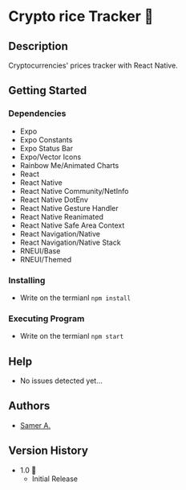 # Crypto rice Tracker 🚀

## Description

Cryptocurrencies' prices tracker with React Native.

## Getting Started

### Dependencies

- Expo
- Expo Constants
- Expo Status Bar
- Expo/Vector Icons
- Rainbow Me/Animated Charts
- React
- React Native
- React Native Community/NetInfo
- React Native DotEnv
- React Native Gesture Handler
- React Native Reanimated
- React Native Safe Area Context
- React Navigation/Native
- React Navigation/Native Stack
- RNEUI/Base
- RNEUI/Themed

### Installing

- Write on the termianl `npm install`

### Executing Program

- Write on the termianl `npm start`

## Help

- No issues detected yet...

## Authors

- [Samer A.](https://cleversamer.web.app/)

## Version History

- 1.0 🚀
  - Initial Release

